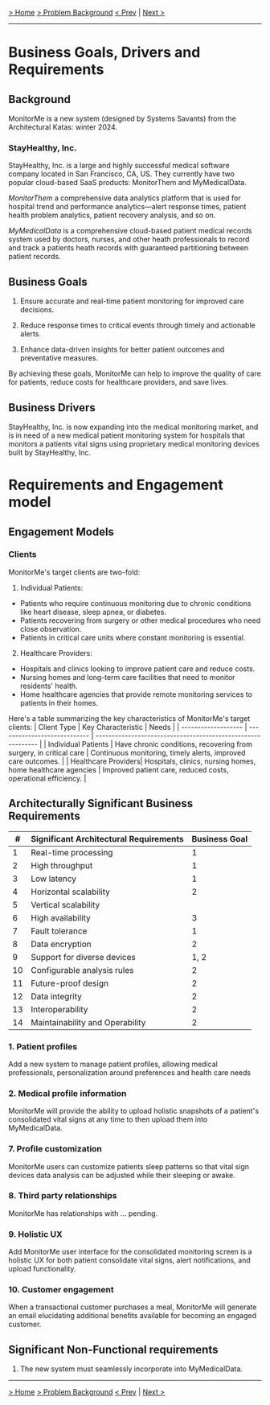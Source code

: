 [> Home](../README.md)   [> Problem Background](README.md)
[< Prev](README.md)  |  [Next >](StakeholderConcerns.md)

---

# Business Goals, Drivers and Requirements

## Background

MonitorMe is a new system (designed by Systems Savants) from the Architectural Katas: winter 2024.

### StayHealthy, Inc.

StayHealthy, Inc. is a large and highly successful medical software company located in San Francisco, CA, US. They currently have two popular cloud-based SaaS products: MonitorThem and MyMedicalData.

*MonitorThem* a comprehensive data analytics platform that is used for hospital trend and performance analytics—alert response times, patient health problem analytics, patient recovery analysis, and so on.

*MyMedicalData* is a comprehensive cloud-based patient medical records system used by doctors, nurses, and other heath professionals to record and track a patients heath records with guaranteed partitioning between patient records.

## Business Goals

1. Ensure accurate and real-time patient monitoring for improved care decisions.

2. Reduce response times to critical events through timely and actionable alerts.

3. Enhance data-driven insights for better patient outcomes and preventative measures.

By achieving these goals, MonitorMe can help to improve the quality of care for patients, reduce costs for healthcare providers, and save lives.

## Business Drivers 

StayHealthy, Inc. is now expanding into the medical monitoring market, and is in need of a new medical patient monitoring system for hospitals that monitors a patients vital signs using proprietary medical monitoring devices built by StayHealthy, Inc.

# Requirements and Engagement model

## Engagement Models

### Clients

MonitorMe's target clients are two-fold:

1. Individual Patients:
* Patients who require continuous monitoring due to chronic conditions like heart disease, sleep apnea, or diabetes.
* Patients recovering from surgery or other medical procedures who need close observation.
* Patients in critical care units where constant monitoring is essential.

2. Healthcare Providers:
* Hospitals and clinics looking to improve patient care and reduce costs.
* Nursing homes and long-term care facilities that need to monitor residents' health.
* Home healthcare agencies that provide remote monitoring services to patients in their homes.

Here's a table summarizing the key characteristics of MonitorMe's target clients:
| Client Type         | Key Characteristic           | Needs                                                        |
| ------------------- | ---------------------------- | ------------------------------------------------------------ |
| Individual Patients | Have chronic conditions, recovering from surgery, in critical care | Continuous monitoring, timely alerts, improved care outcomes. |
| Healthcare Providers| Hospitals, clinics, nursing homes, home healthcare agencies | Improved patient care, reduced costs, operational efficiency. |

## Architecturally Significant Business Requirements

| # | Significant Architectural Requirements | Business Goal |
|----|----|----|
| 1 | Real-time processing | 1 |
| 2 | High throughput  | 1 |
| 3 | Low latency  | 1 |
| 4 | Horizontal scalability  | 2 |
| 5 | Vertical scalability  |  |
| 6 | High availability  | 3 |
| 7 | Fault tolerance  | 1 |
| 8 | Data encryption   | 2 |
| 9 | Support for diverse devices   | 1, 2 |
| 10 | Configurable analysis rules   |  2 |
| 11 | Future-proof design   |  2 |
| 12 | Data integrity   |  2 |
| 13 | Interoperability   |  2 |
| 14 | Maintainability and Operability   |  2 |


### 1. Patient profiles

Add a new system to manage patient profiles, allowing medical professionals, personalization around preferences and health care needs

### 2. Medical profile information

MonitorMe will provide the ability to upload holistic snapshots of a patient's consolidated vital signs at any time to then upload them into MyMedicalData.

### 7. Profile customization

MonitorMe users can customize patients sleep patterns so that vital sign devices data analysis can be adjusted while their sleeping or awake.

### 8. Third party relationships

MonitorMe has relationships with ... pending.

### 9. Holistic UX

Add MonitorMe user interface for the consolidated monitoring screen is a holistic UX for both patient consolidate vital signs, alert notifications, and upload functionality.

### 10. Customer engagement

When a transactional customer purchases a meal, MonitorMe will generate an email elucidating additional benefits available for becoming an engaged customer.


## Significant Non-Functional requirements 

1. The new system must seamlessly incorporate into MyMedicalData.


------

[> Home](../README.md)   [> Problem Background](README.md) 
[< Prev](README.md)  |  [Next >](ArchitectureAnalysis.md)